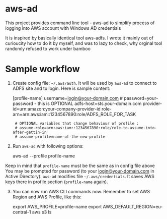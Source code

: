 # aws-ad

This project provides command line tool - aws-ad to simplify process of logging into AWS account with Windows AD credentials

It is inspired by basically identical tool aws-adfs. I wrote it mainly out of curioucity how to do it by myself, and was to lazy to check, why orginal tool 
randomly refused to work under bamboo


# Sample workflow

1. Create config file: `~/.aws/auth`. It will be used by `aws-ad` to connect to ADFS site and to login. Here is sample content:


    [profile-name]
        username=login@your-domain.com
        # password=your-password - this is OPTIONAL
        adfs-host=sts.your-domain.com
        provider-id=urn:amazon:your-company-provider-id
        role-arn=arn:aws:iam::1234567890:role/ADFS_ROLE_FOR_TASK
        
        # OPTIONAL variables that change behaviour of profile :
        # assume-role=arn:aws:iam::1234567890:role/role-to-assume-into-after-gettin-in
        # assume-profile=name-of-the-new-profile

    
2. Run `aws-ad` with following options:

    aws-ad --profile profile-name
    
Keep in mind that `profile-name` must be the same as in config file above
You may be prompted for password (to your login@your-domain.com in Active Directory).
`aws-ad` modifies file `~/.aws/credentials`. It saves AWS keys there in profile section (`profile-name` again).

3. You can now run AWS CLI commands now. Remember to set AWS Region and AWS Profile, like this:

    export AWS_PROFILE=profile-name
    export AWS_DEFAULT_REGION=eu-central-1
    aws s3 ls
